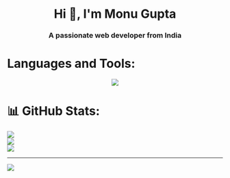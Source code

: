<h1 align="center">Hi 👋, I'm Monu Gupta</h1>
<h3 align="center">A passionate web developer from India</h3>

<p align="left">
</p>

# Languages and Tools:
<p align="center">
  <a href="#">
    <img
      src="https://go-skill-icons.vercel.app/api/icons?i=angular,bootstrap,codeigniter,css,express,figma,flutter,git,html,illustrator,javascript,linux,mariadb,mysql,nginx,nodejs,php,postgresql,postman,pug,python,react,sass,tailwind,typescript,flutter&theme=dark&perline=7&titles=true"
    />
  </a>
</p>

# 📊 GitHub Stats:
![](https://github-readme-stats.vercel.app/api?username=monugupta122&theme=dark&hide_border=false&include_all_commits=false&count_private=false)<br/>
![](https://nirzak-streak-stats.vercel.app/?user=monugupta122&theme=dark&hide_border=false)<br/>
![](https://github-readme-stats.vercel.app/api/top-langs/?username=monugupta122&theme=dark&hide_border=false&include_all_commits=false&count_private=false&layout=compact)

---
[![](https://visitcount.itsvg.in/api?id=monugupta122&icon=0&color=0)](https://visitcount.itsvg.in)
